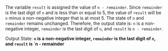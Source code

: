 The variable `result` is assigned the value of `n - remainder`. Since `remainder` is the last digit of `n` and is less than or equal to 5, the value of `result` will be `n` minus a non-negative integer that is at most 5. The state of `n` and `remainder` remains unchanged. Therefore, the output state is: `n` is a non-negative integer, `remainder` is the last digit of `n`, and `result` is `n - remainder`.

Output State: **`n` is a non-negative integer, `remainder` is the last digit of `n`, and `result` is `n - remainder**